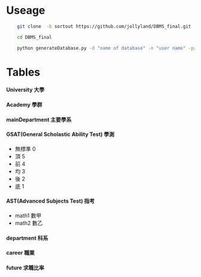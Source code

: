 # Useage
```sh
    git clone  -b sortout https://github.com/jollyland/DBMS_final.git
```
```sh
    cd DBMS_final
```
```sh
    python generateDatabase.py -d "name of database" -n "user name" -password "password of user" -ip "ip of database server" -p "port of database server"
```

# Tables 

#### University                              大學
#### Academy                                 學群
#### mainDepartment                          主要學系  
#### GSAT(General Scholastic Ability Test)   學測
* 無標準   0
* 頂       5
* 前       4
* 均       3   
* 後       2
* 底       1

#### AST(Advanced Subjects Test)             指考
* math1    數甲
* math2    數乙
#### department                              科系
#### career                                  職業
#### future                                  求職比率




